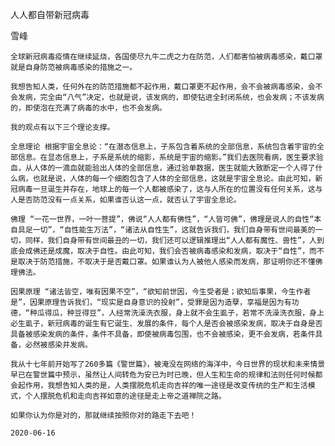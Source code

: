 人人都自带新冠病毒

雪峰


    全球新冠病毒疫情在继续延烧，各国使尽九牛二虎之力在防范，人们都害怕被病毒感染，戴口罩就是自身防范被病毒感染的措施之一。

    我想告知人类，任何外在的防范措施都不起作用，戴口罩更不起作用，会不会被病毒感染，会不会发病，完全由“八气”决定，也就是说，该发病的，即使钻进全封闭系统，也会发病；不该发病的，即使泡在充满了病毒的水中，也不会发病。

    我的观点有以下三个理论支撑。

    全息理论 根据宇宙全息论：“在潜态信息上，子系包含着系统的全部信息，系统包含着宇宙的全部信息。在显态信息上，子系是系统的缩影，系统是宇宙的缩影。”我们去医院看病，医生要求验血，从人体的一滴血就能验出人体的全部信息，通过验单数据，医生就能大致断定一个人得了什么病，也就是说，人体的每一个细胞包含了人体的全部信息，这就是宇宙全息论。由此可知，新冠病毒一旦诞生并存在，地球上的每一个人都被感染了，这与人所在的位置没有任何关系，这与人是否防范没有一点关系，如果谁否认这一点，就否认了宇宙全息论。

    佛理 “一花一世界，一叶一菩提”，佛说“人人都有佛性”，“人皆可佛”，佛理是说人的自性“本自具足一切”，“自性能生万法”，“诸法从自性生”，这就告诉我们，我们自身带有世间最美的一切，同样，我们自身带有世间最丑的一切，我们还可以逻辑推理出“人人都有魔性、兽性”，人到底会成佛还是成魔，取决于自性。由此可知，我们会否被病毒感染和发病，取决于“自性”，而不是取决于防范措施，不取决于是否戴口罩。如果谁认为人被他人感染而发病，那证明你还不懂佛理佛法。

    因果原理 “诸法皆空，唯有因果不空”，“欲知前世因，今生受者是；欲知后事果，今生作者是”，因果原理告诉我们，“现实是自身意识的投射”，受罪是因为造孽，享福是因为有功德，“种瓜得瓜，种豆得豆”，人经常洗澡洗衣服，身上就不会生虱子，若常不洗澡洗衣服，身上必生虱子，新冠病毒的诞生有它诞生、发展的条件，每个人是否会被感染发病，取决于自身是否具备被感染发病的条件，条件不具备，即使被病毒包围，也不会被感染，更不会发病，若条件具备，必然被感染并发病。

    我从十七年前开始写了260多篇《警世篇》，被淹没在网络的海洋中，今日世界的现状和未来情景早已在警世篇中预示，虽然让人间转危为安已为时已晚，但人生和生命的规律和法则任何时候都会起作用，我想告知人类的是，人类摆脱危机走向吉祥的唯一途径是改变传统的生产和生活模式，个人摆脱危机和走向吉祥如意的途径是走上帝之道禅院之路。

    如果你认为你是对的，那就继续按照你对的路走下去吧！

    2020-06-16



